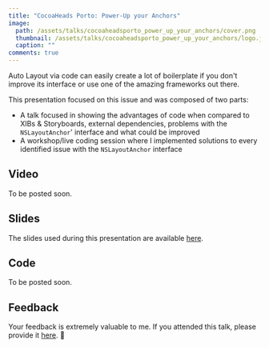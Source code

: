 ```yaml
---
title: "CocoaHeads Porto: Power-Up your Anchors"
image: 
  path: /assets/talks/cocoaheadsporto_power_up_your_anchors/cover.png
  thumbnail: /assets/talks/cocoaheadsporto_power_up_your_anchors/logo.jpg
  caption: ""
comments: true
---
```


Auto Layout via code can easily create a lot of boilerplate if you don't improve its interface or use one of the amazing frameworks out there.

This presentation focused on this issue and was composed of two parts:
* A talk focused in showing the advantages of code when compared to XIBs & Storyboards, external dependencies, problems with the `NSLayoutAnchor`' interface and what could be improved
* A workshop/live coding session where I implemented solutions to every identified issue with the `NSLayoutAnchor` interface

##  Video
To be posted soon.

## Slides
The slides used during this presentation are available [here](https://github.com/pedrommcarrasco/pedrommcarrasco.github.io/blob/master/Talks-Content/CocoaHeadsPorto_PowerUp_Your_Anchors/powerup_your_anchors.key).

## Code
To be posted soon.

## Feedback
Your feedback is extremely valuable to me. If you attended this talk, please provide it [here](https://goo.gl/forms/s6tJIVuIFou6NKof1). 🙏
